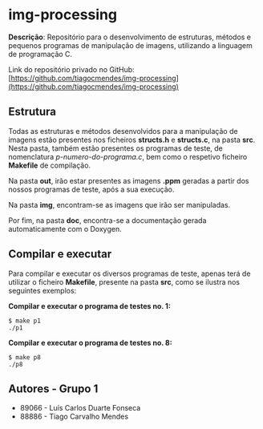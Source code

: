 # img-processing

**Descrição**: Repositório para o desenvolvimento de estruturas, métodos e pequenos programas de manipulação de imagens, utilizando a linguagem de programação C.

Link do repositório privado no GitHub: [https://github.com/tiagocmendes/img-processing](https://github.com/tiagocmendes/img-processing)


## Estrutura

Todas as estruturas e métodos desenvolvidos para a manipulação de imagens estão presentes nos ficheiros **structs.h** e **structs.c**, na pasta **src**. Nesta pasta, também estão presentes os programas de teste, de nomenclatura *p-numero-do-programa.c*, bem como o respetivo ficheiro **Makefile** de compilação.

Na pasta **out**, irão estar presentes as imagens **.ppm** geradas a partir dos nossos programas de teste, após a sua execução.

Na pasta **img**, encontram-se as imagens que irão ser manipuladas.

Por fim, na pasta **doc**, encontra-se a documentação gerada automaticamente com o Doxygen.

## Compilar e executar

Para compilar e executar os diversos programas de teste, apenas terá de utilizar o ficheiro **Makefile**, presente na pasta **src**, como se ilustra nos seguintes exemplos:

**Compilar e executar o programa de testes no. 1:**

```console
$ make p1
./p1
```

**Compilar e executar o programa de testes no. 8:**

```console
$ make p8
./p8
```

## Autores - Grupo 1

* 89066 - Luís Carlos Duarte Fonseca
* 88886 - Tiago Carvalho Mendes